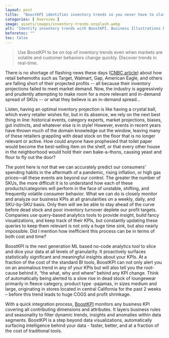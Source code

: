 ```yaml
---
layout: post
title:  "BoostKPI identifies inventory trends so you never have to slash profit margin"
categories: [ Overview ]
image: assets/images/inventory-trends-unsplash.webp
alt: "Identify inventory trends with BoostKPI. Business Illustrations by StorySet"
beforetoc: ""
toc: false
---
```

>Use BoostKPI to be on top of inventory trends even when markets are volatile and customer behaviors change quickly. Discover trends in real-time.

There is no shortage of flashing news these days ([CNBC article](https://www.cnbc.com/2022/06/07/target-markdowns-plan-to-cut-inventory.html)) about how retail behemoths such as Target, Walmart, Gap, American Eagle, and others are falling short of their projected profits -- all because their inventory projections failed to meet market demand. Now, the industry is aggressively and prudently attempting to make room for a more relevant and in-demand spread of SKUs -- or what they believe is an in-demand spread...

Listen, having an optimal inventory projection is like having a crystal ball, which every retailer wishes for, but in its absence, we rely on the next best thing in line: historical events, category experts, market projections, biases, gut instincts, and whatever else is in style! However, events in recent years have thrown much of the domain knowledge out the window, leaving many of these retailers grappling with dead stock on the floor that is no longer relevant or active. How could anyone have prophesied that toilet paper would become the best-selling item on the shelf, or that every other house in the neighborhood would hold their own bake-a-thons, causing yeast and flour to fly out the door?

The point here is not that we can accurately predict our consumers' spending habits in the aftermath of a pandemic, rising inflation, or high gas prices—all these events are beyond our control. The greater the number of SKUs, the more difficult it is to understand how each of these products/categories will perform in the face of unstable, shifting, and frequently volatile consumer behavior. What we can do is closely monitor and analyze our business KPIs at all granularities on a weekly, daily, and SKU-by-SKU basis. Only then will we be able to stay ahead of the curve before dead stock and poor inventory turnover deplete our profit targets. Companies use query-based analytics tools to provide insight, build fancy visualizations, and keep track of their KPIs, but constantly updating these queries to keep them relevant is not only a huge time sink, but also nearly impossible. Did I mention how inefficient this process can be in terms of both cost and time?

BoostKPI is the next generation ML based no-code analytics tool to slice and dice your data at all levels of granularity. It proactively surfaces statistically significant and meaningful insights about your KPIs. At a fraction of the cost of the standard BI tools, BoostKPI can not only alert you on an anomalous trend in any of your KPIs but will also tell you the root-cause behind it, “the what, why and where” behind any KPI change. Think of automatically being alerted to a slow rise in dead stock of loungewear primarily in fleece category, product type -pajamas, in sizes medium and large, originating in stores located in central California for the past 2 weeks – before this trend leads to huge COGS and profit shrinkage.

With a quick integration process, [BoostKPI](https://boostkpi.com) monitors any business KPI covering all contributing dimensions and attributes. It layers business rules and seasonality to filter dynamic trends, insights and anomalies within data segments.  BoostKPI is a step beyond data visualizations, automatically surfacing intelligence behind your data - faster, better, and at a fraction of the cost of traditional tools.
